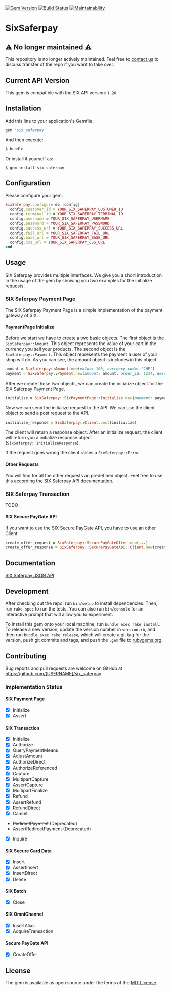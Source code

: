 [![Gem Version](https://badge.fury.io/rb/six_saferpay.svg)](https://badge.fury.io/rb/six_saferpay)
[![Build Status](https://travis-ci.com/fadendaten/six_saferpay.svg?branch=master)](https://travis-ci.com/fadendaten/six_saferpay)
[![Maintainability](https://api.codeclimate.com/v1/badges/76c9d1d0f261c276de96/maintainability)](https://codeclimate.com/github/fadendaten/six_saferpay/maintainability)

# SixSaferpay

## ⚠️  No longer maintained ⚠️

This repository is no longer actively maintained. Feel free to [contact us](https://github.com/fadendaten/six_saferpay/issues/27) to discuss transfer of the repo if you want to take over.

## Current API Version

This gem is compatible with the SIX API version: `1.20`

## Installation

Add this line to your application's Gemfile:

```ruby
gem 'six_saferpay'
```

And then execute:

    $ bundle

Or install it yourself as:

    $ gem install six_saferpay


## Configuration

Please configure your gem:

```ruby
SixSaferpay.configure do |config|
  config.customer_id = YOUR_SIX_SAFERPAY_CUSTOMER_ID
  config.terminal_id = YOUR_SIX_SAFERPAY_TERMINAL_ID
  config.username = YOUR_SIX_SAFERPAY_USERNAME
  config.password = YOUR_SIX_SAFERPAY_PASSWORD
  config.success_url = YOUR_SIX_SAFERPAY_SUCCESS_URL
  config.fail_url = YOUR_SIX_SAFERPAY_FAIL_URL
  config.base_url = YOUR_SIX_SAFERPAY_BASE_URL
  config.css_url = YOUR_SIX_SAFERPAY_CSS_URL
end

```

## Usage

SIX Saferpay provides multiple interfaces. We give you a short introduction in the usage of the gem by showing you two examples for the initialize requests.

### SIX Saferpay Payment Page

The SIX Saferpay Payment Page is a simple implementation of the payment gateway of SIX.

#### PaymentPage Initialize

Before we start we have to create a two basic objects. The first object is the ```SixSaferpay::Amount```. This object represents the value of your cart in the currency you sell your products. The second object is the ```SixSaferpay::Payment```. This object represents the payment a user of your shop will do. As you can see, the amount object is includes in this object.

```ruby
amount = SixSaferpay::Amount.new(value: 100, currency_code: "CHF")
payment = SixSaferpay::Payment.new(amount: amount, order_id: 1234, description: 'Order #1234')
```

After we create those two objects, we can create the initialize object for the SIX Saferpay Payment Page.

```ruby
initialize = SixSaferpay::SixPaymentPage::Initialize.new(payment: payment)
```

Now we can send the initialize request to the API. We can use the client object to send a post request to the API.

```ruby
initialize_response = SixSaferpay::Client.post(initialize)
```
The client will return a response object. After an initialize request, the client will return you a initialize response object (```SixSaferpay::InitializeResponse```).

If the request goes wrong the client raises a ```SixSaferpay::Error```

#### Other Requests

You will find for all the other requests an predefined object. Feel free to use this according the SIX Saferpay API documentation.

### SIX Saferpay Transaction

TODO

#### SIX Secure PayGate API

If you want to use the SIX Secure PayGate API, you have to use an other Client:

```ruby
create_offer_request = SixSaferpay::SecurePayGateOffer.new(...)
create_offer_response = SixSaferpay::SecurePayGateApi::Client.new(create_offer_request)
```

## Documentation

[SIX Saferpay JSON API](https://saferpay.github.io/jsonapi)

## Development

After checking out the repo, run `bin/setup` to install dependencies. Then, run `rake spec` to run the tests. You can also run `bin/console` for an interactive prompt that will allow you to experiment.

To install this gem onto your local machine, run `bundle exec rake install`. To release a new version, update the version number in `version.rb`, and then run `bundle exec rake release`, which will create a git tag for the version, push git commits and tags, and push the `.gem` file to [rubygems.org](https://rubygems.org).

## Contributing

Bug reports and pull requests are welcome on GitHub at https://github.com/[USERNAME]/six_saferpay.

### Implementation Status

#### SIX Payment Page

- [x] Initialize
- [x] Assert

#### SIX Transaction

- [x] Initialize
- [x] Authorize
- [x] QueryPaymentMeans
- [x] AdjustAmount
- [x] AuthorizeDirect
- [x] AuthorizeReferenced
- [x] Capture
- [x] MultipartCapture
- [x] AssertCapture
- [x] MultipartFinalize
- [x] Refund
- [x] AssertRefund
- [x] RefundDirect
- [x] Cancel
- ~~RedirectPayment~~ (Deprecated)
- ~~AssertRedirectPayment~~ (Deprecated)
- [x] Inquire

#### SIX Secure Card Data

- [x] Insert
- [x] AssertInsert
- [x] InsertDirect
- [x] Delete

#### SIX Batch

- [x] Close

#### SIX OmniChannel

- [x] InsertAlias
- [x] AcquireTransaction

#### Secure PayGate API

- [x] CreateOffer

## License

The gem is available as open source under the terms of the [MIT License](https://opensource.org/licenses/MIT).

